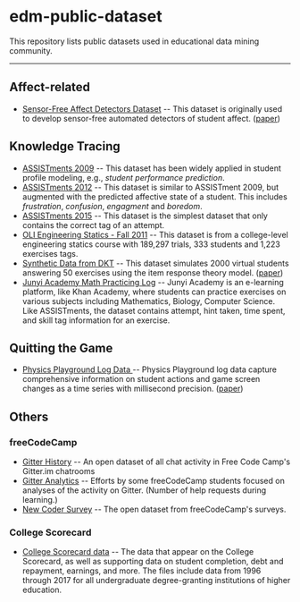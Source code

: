 # edm-public-dataset
This repository lists public datasets used in educational data mining community.

----

## Affect-related
- [Sensor-Free Affect Detectors Dataset](https://sites.google.com/site/abotelho777/research/studying-affect-dynamics-and-chronometry-using-sensor-free-detectors) -- This dataset is originally used to develop sensor-free automated detectors of student affect. ([paper](http://educationaldatamining.org/files/conferences/EDM2018/papers/EDM2018_paper_98.pdf))

## Knowledge Tracing
- [ASSISTments 2009](https://sites.google.com/site/assistmentsdata/home/assistment-2009-2010-data) -- This dataset has been widely applied in student profile modeling, e.g., _student performance prediction_. 
- [ASSISTments 2012](https://sites.google.com/site/assistmentsdata/home/2012-13-school-data-with-affect) -- This dataset is similar to ASSISTment 2009, but augmented with the predicted affective state of a student. This includes _frustration_, _confusion_, _engagment_ and _boredom_.
- [ASSISTments 2015](https://sites.google.com/site/assistmentsdata/home/2015-assistments-skill-builder-data) -- This dataset is the simplest dataset that only contains the correct tag of an attempt.
- [OLI Engineering Statics - Fall 2011](https://pslcdatashop.web.cmu.edu/DatasetInfo?datasetId=507) -- This dataset is from a college-level engineering statics course with 189,297 trials, 333 students and 1,223 exercises tags.
- [Synthetic Data from DKT](https://github.com/chrispiech/DeepKnowledgeTracing/tree/master/data/synthetic) -- This dataset simulates 2000 virtual students answering 50 exercises using the item response theory model. ([paper](https://stanford.edu/~cpiech/bio/papers/deepKnowledgeTracing.pdf))
- [Junyi Academy Math Practicing Log](https://pslcdatashop.web.cmu.edu/DatasetInfo?datasetId=1198) -- Junyi Academy is an e-learning platform, like Khan Academy, where students can practice exercises on various subjects including Mathematics, Biology, Computer Science. Like ASSISTments, the dataset contains attempt, hint taken, time spent, and skill tag information for an exercise.

## Quitting the Game
- [Physics Playground Log Data ](https://upenn.app.box.com/s/4ocucflaehd7c51lbxx96heikcjtcwz1) -- Physics Playground log data capture comprehensive information on student actions and game screen changes as a time series with millisecond precision. ([paper](http://educationaldatamining.org/files/conferences/EDM2018/papers/EDM2018_paper_39.pdf))

## Others
### freeCodeCamp
- [Gitter History](https://github.com/freeCodeCamp/open-data/tree/master/gitter-history) -- An open dataset of all chat activity in Free Code Camp's Gitter.im chatrooms
- [Gitter Analytics](https://github.com/freeCodeCamp/open-data/tree/master/gitter-analytics) -- Efforts by some freeCodeCamp students focused on analyses of the activity on Gitter. (Number of help requests during learning.)
- [New Coder Survey](https://github.com/freeCodeCamp/open-data/tree/master/new-coder-surveys) -- The open dataset from freeCodeCamp's surveys.

### College Scorecard
-  [College Scorecard data](https://collegescorecard.ed.gov/data/) -- The data that appear on the College Scorecard, as well as supporting data on student completion, debt and repayment, earnings, and more. The files include data from 1996 through 2017 for all undergraduate degree-granting institutions of higher education.

